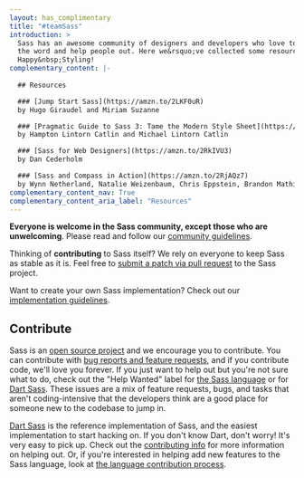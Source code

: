 ```yaml
---
layout: has_complimentary
title: "#teamSass"
introduction: >
  Sass has an awesome community of designers and developers who love to spread
  the word and help people out. Here we&rsquo;ve collected some resources.
  Happy&nbsp;Styling!
complementary_content: |-
  
  ## Resources

  ### [Jump Start Sass](https://amzn.to/2LKF0uR) 
  by Hugo Giraudel and Miriam Suzanne

  ### [Pragmatic Guide to Sass 3: Tame the Modern Style Sheet](https://amzn.to/2LEwXiZ) 
  by Hampton Lintorn Catlin and Michael Lintorn Catlin

  ### [Sass for Web Designers](https://amzn.to/2RkIVU3) 
  by Dan Cederholm

  ### [Sass and Compass in Action](https://amzn.to/2RjAQz7) 
  by Wynn Netherland, Natalie Weizenbaum, Chris Eppstein, Brandon Mathis
complementary_content_nav: True
complementary_content_aria_label: "Resources"
---
```


  __Everyone is welcome in the Sass community, except those who are
  unwelcoming__. Please read and follow our
  [community&nbsp;guidelines](/community-guidelines).

  Thinking of __contributing__  to Sass itself? We rely on everyone to
  keep Sass as stable as it is. Feel free to
  [submit a patch via pull request](#Contribute) to the Sass project.

  Want to create your own Sass implementation? Check out our
  [implementation guidelines](/implementation).

 ##  Contribute
 Sass is an [open source project][github] and we encourage you to contribute.
  You can contribute with [bug reports and feature requests][issues], and if
  you contribute code, we'll love you forever. If you just want to help out
  but you're not sure what to do, check out the "Help Wanted" label for [the
  Sass language][lang help] or for [Dart Sass][dart help]. These issues
  are a mix of feature requests, bugs, and tasks that aren't coding-intensive
  that the developers think are a good place for someone new to the codebase
  to jump in.

  [github]: https://github.com/sass/sass
  [issues]: https://github.com/sass/sass/issues
  [lang help]: https://github.com/sass/sass/labels/Help%20Wanted
  [dart help]: https://github.com/sass/dart-sass/labels/help%20wanted

  [Dart Sass][] is the reference implementation of Sass, and the easiest
  implementation to start hacking on. If you don't know Dart, don't worry!
  It's very easy to pick up. Check out the [contributing info][] for more
  information on helping out. Or, if you're interested in helping add new
  features to the Sass language, look at [the language contribution
  process][].

  [Dart Sass]: /dart-sass
  [contributing info]: https://github.com/sass/dart-sass/blob/master/CONTRIBUTING.md
  [the language contribution process]: https://github.com/sass/language/blob/master/CONTRIBUTING.md